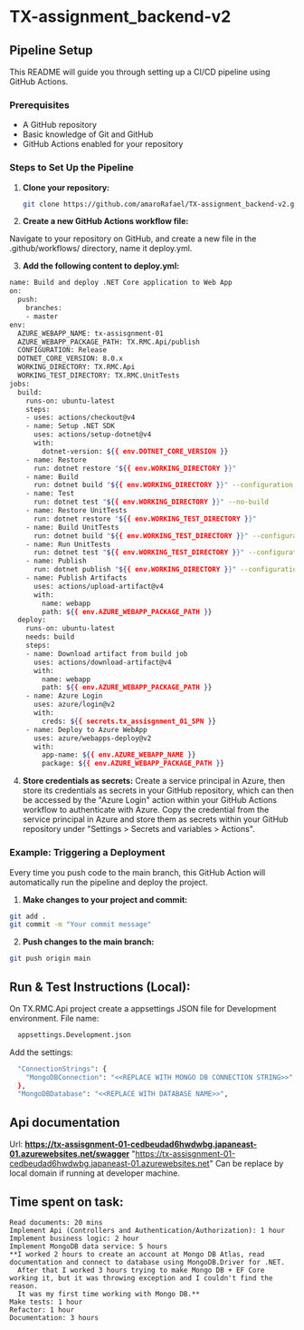 # TX-assignment_backend-v2

## Pipeline Setup

This README will guide you through setting up a CI/CD pipeline using GitHub Actions.

### Prerequisites

- A GitHub repository
- Basic knowledge of Git and GitHub
- GitHub Actions enabled for your repository

### Steps to Set Up the Pipeline

1. **Clone your repository:**
   ```sh
   git clone https://github.com/amaroRafael/TX-assignment_backend-v2.git
   ```
2. **Create a new GitHub Actions workflow file:**

Navigate to your repository on GitHub, and create a new file in the .github/workflows/ directory, name it deploy.yml.

3. **Add the following content to deploy.yml:**

  ```sh
  name: Build and deploy .NET Core application to Web App
  on:
    push:
      branches:
      - master
  env:
    AZURE_WEBAPP_NAME: tx-assisgnment-01
    AZURE_WEBAPP_PACKAGE_PATH: TX.RMC.Api/publish
    CONFIGURATION: Release
    DOTNET_CORE_VERSION: 8.0.x
    WORKING_DIRECTORY: TX.RMC.Api
    WORKING_TEST_DIRECTORY: TX.RMC.UnitTests
  jobs:
    build:
      runs-on: ubuntu-latest
      steps:
      - uses: actions/checkout@v4
      - name: Setup .NET SDK
        uses: actions/setup-dotnet@v4
        with:
          dotnet-version: ${{ env.DOTNET_CORE_VERSION }}
      - name: Restore
        run: dotnet restore "${{ env.WORKING_DIRECTORY }}"
      - name: Build
        run: dotnet build "${{ env.WORKING_DIRECTORY }}" --configuration ${{ env.CONFIGURATION }} --no-restore
      - name: Test
        run: dotnet test "${{ env.WORKING_DIRECTORY }}" --no-build
      - name: Restore UnitTests
        run: dotnet restore "${{ env.WORKING_TEST_DIRECTORY }}"
      - name: Build UnitTests
        run: dotnet build "${{ env.WORKING_TEST_DIRECTORY }}" --configuration Debug --no-restore
      - name: Run UnitTests
        run: dotnet test "${{ env.WORKING_TEST_DIRECTORY }}" --configuration Debug --no-build
      - name: Publish
        run: dotnet publish "${{ env.WORKING_DIRECTORY }}" --configuration ${{ env.CONFIGURATION }} --no-build --output "${{ env.AZURE_WEBAPP_PACKAGE_PATH }}"
      - name: Publish Artifacts
        uses: actions/upload-artifact@v4
        with:
          name: webapp
          path: ${{ env.AZURE_WEBAPP_PACKAGE_PATH }}
    deploy:
      runs-on: ubuntu-latest
      needs: build
      steps:
      - name: Download artifact from build job
        uses: actions/download-artifact@v4
        with:
          name: webapp
          path: ${{ env.AZURE_WEBAPP_PACKAGE_PATH }}
      - name: Azure Login
        uses: azure/login@v2
        with:
          creds: ${{ secrets.tx_assisgnment_01_SPN }}
      - name: Deploy to Azure WebApp
        uses: azure/webapps-deploy@v2
        with:
          app-name: ${{ env.AZURE_WEBAPP_NAME }}
          package: ${{ env.AZURE_WEBAPP_PACKAGE_PATH }}  
  ```

4. **Store credentials as secrets:**
Create a service principal in Azure, then store its credentials as secrets in your GitHub repository, which can then be accessed by the "Azure Login" action within your GitHub Actions workflow to authenticate with Azure.
Copy the credential from the service principal in Azure and store them as secrets within your GitHub repository under "Settings > Secrets and variables > Actions".

### Example: Triggering a Deployment
Every time you push code to the main branch, this GitHub Action will automatically run the pipeline and deploy the project.

1. **Make changes to your project and commit:**

```sh
git add .
git commit -m "Your commit message"
```

2. **Push changes to the main branch:**
```sh
git push origin main
```


## Run & Test Instructions (Local):
On TX.RMC.Api project create a appsettings JSON file for Development environment. 
File name:
  ```sh 
    appsettings.Development.json
  ```

Add the settings:
  ```sh
    "ConnectionStrings": {
      "MongoDBConnection": "<<REPLACE WITH MONGO DB CONNECTION STRING>>"
    },
    "MongoDBDatabase": "<<REPLACE WITH DATABASE NAME>>",
  ``` 

## Api documentation
  Url: **https://tx-assisgnment-01-cedbeudad6hwdwbg.japaneast-01.azurewebsites.net/swagger**
  "https://tx-assisgnment-01-cedbeudad6hwdwbg.japaneast-01.azurewebsites.net" Can be replace by local domain if running at developer machine.



## Time spent on task:
    Read documents: 20 mins
    Implement Api (Controllers and Authentication/Authorization): 1 hour
    Implement business logic: 2 hour
    Implement MongoDB data service: 5 hours 
    **I worked 2 hours to create an account at Mongo DB Atlas, read documentation and connect to database using MongoDB.Driver for .NET.
      After that I worked 3 hours trying to make Mongo DB + EF Core working it, but it was throwing exception and I couldn't find the reason.
      It was my first time working with Mongo DB.**
    Make tests: 1 hour
    Refactor: 1 hour
    Documentation: 3 hours